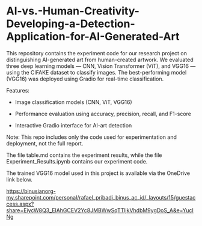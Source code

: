 # AI-vs.-Human-Creativity-Developing-a-Detection-Application-for-AI-Generated-Art

This repository contains the experiment code for our research project on distinguishing AI-generated art from human-created artwork. We evaluated three deep learning models — CNN, Vision Transformer (ViT), and VGG16 — using the CIFAKE dataset to classify images. The best-performing model (VGG16) was deployed using Gradio for real-time classification.

Features:

- Image classification models (CNN, ViT, VGG16)

- Performance evaluation using accuracy, precision, recall, and F1-score

- Interactive Gradio interface for AI-art detection

Note: This repo includes only the code used for experimentation and deployment, not the full report.

The file table.md contains the experiment results, while the file Experiment_Results.ipynb contains our experiment code.

The trained VGG16 model used in this project is available via the OneDrive link below.

https://binusianorg-my.sharepoint.com/personal/rafael_pribadi_binus_ac_id/_layouts/15/guestaccess.aspx?share=EiycW8Q3_ElAhGCEV2Yc8JMBWwSqTTljkVhdbM9ygDoS_A&e=YucINg
